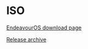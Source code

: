 # ISO
[EndeavourOS download page](https://endeavouros.com/download)

[Release archive](https://github.com/endeavouros-team/ISO/releases/tag/1-EndeavourOS-ISO-releases-archive)
